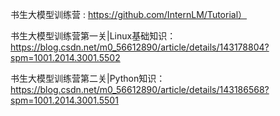 书生大模型训练营 : https://github.com/InternLM/Tutorial）

书生大模型训练营第一关|Linux基础知识：
https://blog.csdn.net/m0_56612890/article/details/143178804?spm=1001.2014.3001.5502

书生大模型训练营第二关|Python知识：
https://blog.csdn.net/m0_56612890/article/details/143186568?spm=1001.2014.3001.5501
